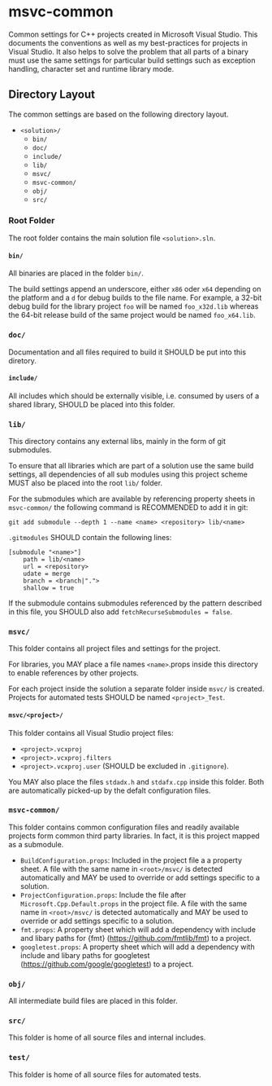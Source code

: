 # msvc-common
Common settings for C++ projects created in Microsoft Visual Studio. This documents the conventions as well as my best-practices for projects in Visual Studio. It also helps to solve the problem that all parts of a binary must use the same settings for particular build settings such as exception handling, character set and runtime library mode.

## Directory Layout
The common settings are based on the following directory layout.

- `<solution>/`
  - `bin/`
  - `doc/`
  - `include/`
  - `lib/`
  - `msvc/`
  - `msvc-common/`
  - `obj/`
  - `src/` 

### Root Folder
The root folder contains the main solution file `<solution>.sln`.

#### `bin/`
All binaries are placed in the folder `bin/`.

The build settings append an underscore, either `x86` oder `x64` depending on the platform and a `d` for debug builds to the file name. For example, a 32-bit debug build for the library project `foo` will be named `foo_x32d.lib` whereas the 64-bit release build of the same project would be named `foo_x64.lib`.

### `doc/`
Documentation and all files required to build it SHOULD be put into this diretory.

#### `include/`
All includes which should be externally visible, i.e. consumed by users of a shared library, SHOULD be placed into this folder.

### `lib/`
This directory contains any external libs, mainly in the form of git submodules.

To ensure that all libraries which are part of a solution use the same build settings, all dependencies of all sub modules using this project scheme MUST also be placed into the root `lib/` folder.

For the submodules which are available by referencing property sheets in `msvc-common/` the following command is RECOMMENDED to add it in git:
~~~
git add submodule --depth 1 --name <name> <repository> lib/<name>
~~~

`.gitmodules` SHOULD contain the following lines:
~~~
[submodule "<name>"]   
	path = lib/<name>
	url = <repository>
	udate = merge
	branch = <branch|".">
	shallow = true
~~~

If the submodule contains submodules referenced by the pattern described in this file, you SHOULD also add `fetchRecurseSubmodules = false`.

### `msvc/`
This folder contains all project files and settings for the project.

For libraries, you MAY place a file names `<name>`.props inside this directory to enable references by other projects.

For  each project inside the solution a separate folder inside `msvc/` is created. Projects for automated tests SHOULD be named `<project>_Test`.

#### `msvc/<project>/`
This folder contains all Visual Studio project files:
- `<project>.vcxproj`
- `<project>.vcxproj.filters`
- `<project>.vcxproj.user` (SHOULD be excluded in `.gitignore`).

You MAY also place the files `stdadx.h` and `stdafx.cpp` inside this folder. Both are automatically picked-up by the defalt configuration files.

### `msvc-common/`
This folder contains common configuration files and readily available projects form common third party libraries. In fact, it is this project mapped as a submodule.

- `BuildConfiguration.props`: Included in the project file a a property sheet. A file with the same name in `<root>/msvc/` is detected automatically and MAY be used to override or add settings specific to a solution.
- `ProjectConfiguration.props`: Include the file after `Microsoft.Cpp.Default.props` in the project file. A file with the same name in `<root>/msvc/` is detected automatically and MAY be used to override or add settings specific to a solution.
- `fmt.props`: A property sheet which will add a dependency with include and libary paths for {fmt} (https://github.com/fmtlib/fmt) to a project.
- `googletest.props`: A property sheet which will add a dependency with include and libary paths for googletest (https://github.com/google/googletest) to a project.

### `obj/`
All intermediate build files are placed in this folder.

### `src/`
This folder is home of all source files and internal includes.

### `test/`
This folder is home of all source files for automated tests.
